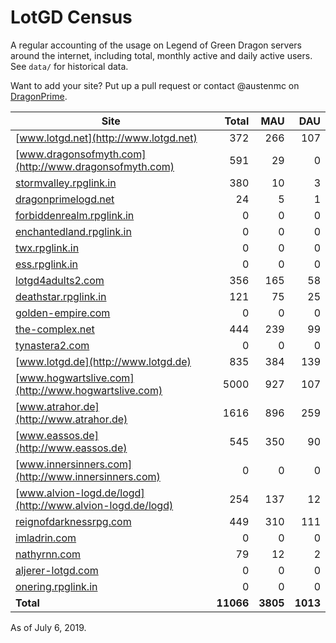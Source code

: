 # LotGD Census
A regular accounting of the usage on Legend of Green Dragon servers around the internet, including total, monthly active and daily active users. See `data/` for historical data.

Want to add your site? Put up a pull request or contact @austenmc on [DragonPrime](http://dragonprime.net).


Site | Total | MAU | DAU
--- | ---:| ---:| ---:
[www.lotgd.net](http://www.lotgd.net)|372|266|107
[www.dragonsofmyth.com](http://www.dragonsofmyth.com)|591|29|0
[stormvalley.rpglink.in](http://stormvalley.rpglink.in)|380|10|3
[dragonprimelogd.net](http://dragonprimelogd.net)|24|5|1
[forbiddenrealm.rpglink.in](http://forbiddenrealm.rpglink.in)|0|0|0
[enchantedland.rpglink.in](http://enchantedland.rpglink.in)|0|0|0
[twx.rpglink.in](http://twx.rpglink.in)|0|0|0
[ess.rpglink.in](http://ess.rpglink.in)|0|0|0
[lotgd4adults2.com](http://lotgd4adults2.com)|356|165|58
[deathstar.rpglink.in](http://deathstar.rpglink.in)|121|75|25
[golden-empire.com](http://golden-empire.com)|0|0|0
[the-complex.net](http://the-complex.net)|444|239|99
[tynastera2.com](http://tynastera2.com)|0|0|0
[www.lotgd.de](http://www.lotgd.de)|835|384|139
[www.hogwartslive.com](http://www.hogwartslive.com)|5000|927|107
[www.atrahor.de](http://www.atrahor.de)|1616|896|259
[www.eassos.de](http://www.eassos.de)|545|350|90
[www.innersinners.com](http://www.innersinners.com)|0|0|0
[www.alvion-logd.de/logd](http://www.alvion-logd.de/logd)|254|137|12
[reignofdarknessrpg.com](http://reignofdarknessrpg.com)|449|310|111
[imladrin.com](http://imladrin.com)|0|0|0
[nathyrnn.com](http://nathyrnn.com)|79|12|2
[aljerer-lotgd.com](http://aljerer-lotgd.com)|0|0|0
[onering.rpglink.in](http://onering.rpglink.in)|0|0|0
**Total**|**11066**|**3805**|**1013**

As of July 6, 2019.
